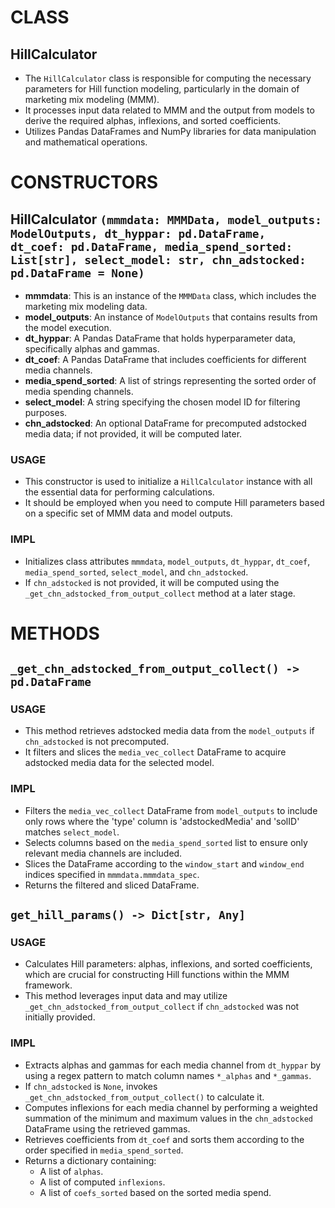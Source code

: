 # CLASS
## HillCalculator
* The `HillCalculator` class is responsible for computing the necessary parameters for Hill function modeling, particularly in the domain of marketing mix modeling (MMM).
* It processes input data related to MMM and the output from models to derive the required alphas, inflexions, and sorted coefficients.
* Utilizes Pandas DataFrames and NumPy libraries for data manipulation and mathematical operations.

# CONSTRUCTORS
## HillCalculator `(mmmdata: MMMData, model_outputs: ModelOutputs, dt_hyppar: pd.DataFrame, dt_coef: pd.DataFrame, media_spend_sorted: List[str], select_model: str, chn_adstocked: pd.DataFrame = None)`
* **mmmdata**: This is an instance of the `MMMData` class, which includes the marketing mix modeling data.
* **model_outputs**: An instance of `ModelOutputs` that contains results from the model execution.
* **dt_hyppar**: A Pandas DataFrame that holds hyperparameter data, specifically alphas and gammas.
* **dt_coef**: A Pandas DataFrame that includes coefficients for different media channels.
* **media_spend_sorted**: A list of strings representing the sorted order of media spending channels.
* **select_model**: A string specifying the chosen model ID for filtering purposes.
* **chn_adstocked**: An optional DataFrame for precomputed adstocked media data; if not provided, it will be computed later.

### USAGE
* This constructor is used to initialize a `HillCalculator` instance with all the essential data for performing calculations.
* It should be employed when you need to compute Hill parameters based on a specific set of MMM data and model outputs.

### IMPL
* Initializes class attributes `mmmdata`, `model_outputs`, `dt_hyppar`, `dt_coef`, `media_spend_sorted`, `select_model`, and `chn_adstocked`.
* If `chn_adstocked` is not provided, it will be computed using the `_get_chn_adstocked_from_output_collect` method at a later stage.

# METHODS
## `_get_chn_adstocked_from_output_collect() -> pd.DataFrame`
### USAGE
* This method retrieves adstocked media data from the `model_outputs` if `chn_adstocked` is not precomputed.
* It filters and slices the `media_vec_collect` DataFrame to acquire adstocked media data for the selected model.

### IMPL
* Filters the `media_vec_collect` DataFrame from `model_outputs` to include only rows where the 'type' column is 'adstockedMedia' and 'solID' matches `select_model`.
* Selects columns based on the `media_spend_sorted` list to ensure only relevant media channels are included.
* Slices the DataFrame according to the `window_start` and `window_end` indices specified in `mmmdata.mmmdata_spec`.
* Returns the filtered and sliced DataFrame.

## `get_hill_params() -> Dict[str, Any]`
### USAGE
* Calculates Hill parameters: alphas, inflexions, and sorted coefficients, which are crucial for constructing Hill functions within the MMM framework.
* This method leverages input data and may utilize `_get_chn_adstocked_from_output_collect` if `chn_adstocked` was not initially provided.

### IMPL
* Extracts alphas and gammas for each media channel from `dt_hyppar` by using a regex pattern to match column names `*_alphas` and `*_gammas`.
* If `chn_adstocked` is `None`, invokes `_get_chn_adstocked_from_output_collect()` to calculate it.
* Computes inflexions for each media channel by performing a weighted summation of the minimum and maximum values in the `chn_adstocked` DataFrame using the retrieved gammas.
* Retrieves coefficients from `dt_coef` and sorts them according to the order specified in `media_spend_sorted`.
* Returns a dictionary containing:
  - A list of `alphas`.
  - A list of computed `inflexions`.
  - A list of `coefs_sorted` based on the sorted media spend.